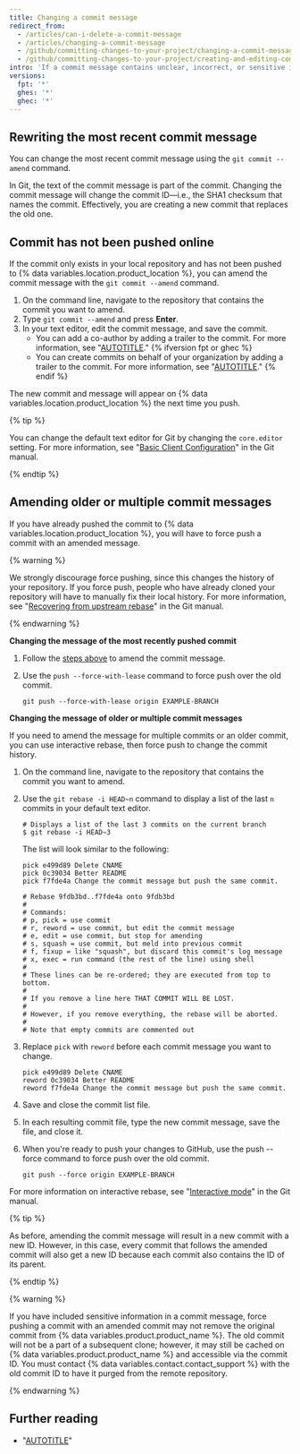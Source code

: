 ```yaml
---
title: Changing a commit message
redirect_from:
  - /articles/can-i-delete-a-commit-message
  - /articles/changing-a-commit-message
  - /github/committing-changes-to-your-project/changing-a-commit-message
  - /github/committing-changes-to-your-project/creating-and-editing-commits/changing-a-commit-message
intro: 'If a commit message contains unclear, incorrect, or sensitive information, you can amend it locally and push a new commit with a new message to {% data variables.product.product_name %}. You can also change a commit message to add missing information.'
versions:
  fpt: '*'
  ghes: '*'
  ghec: '*'
---
```

## Rewriting the most recent commit message

You can change the most recent commit message using the `git commit --amend` command.

In Git, the text of the commit message is part of the commit. Changing the commit message will change the commit ID—i.e., the SHA1 checksum that names the commit. Effectively, you are creating a new commit that replaces the old one.

## Commit has not been pushed online

If the commit only exists in your local repository and has not been pushed to {% data variables.location.product_location %}, you can amend the commit message with the `git commit --amend` command.

1. On the command line, navigate to the repository that contains the commit you want to amend.
1. Type `git commit --amend` and press **Enter**.
1. In your text editor, edit the commit message, and save the commit.
    * You can add a co-author by adding a trailer to the commit. For more information, see "[AUTOTITLE](/pull-requests/committing-changes-to-your-project/creating-and-editing-commits/creating-a-commit-with-multiple-authors)."
{% ifversion fpt or ghec %}
    * You can create commits on behalf of your organization by adding a trailer to the commit. For more information, see "[AUTOTITLE](/pull-requests/committing-changes-to-your-project/creating-and-editing-commits/creating-a-commit-on-behalf-of-an-organization)."
{% endif %}

The new commit and message will appear on {% data variables.location.product_location %} the next time you push.

{% tip %}

You can change the default text editor for Git by changing the `core.editor` setting. For more information, see "[Basic Client Configuration](https://git-scm.com/book/en/v2/Customizing-Git-Git-Configuration#_basic_client_configuration)" in the Git manual.

{% endtip %}

## Amending older or multiple commit messages

If you have already pushed the commit to {% data variables.location.product_location %}, you will have to force push a commit with an amended message.

{% warning %}

We strongly discourage force pushing, since this changes the history of your repository. If you force push, people who have already cloned your repository will have to manually fix their local history. For more information, see "[Recovering from upstream rebase](https://git-scm.com/docs/git-rebase#_recovering_from_upstream_rebase)" in the Git manual.

{% endwarning %}

**Changing the message of the most recently pushed commit**

1. Follow the [steps above](/pull-requests/committing-changes-to-your-project/creating-and-editing-commits/changing-a-commit-message#commit-has-not-been-pushed-online) to amend the commit message.
1. Use the `push --force-with-lease` command to force push over the old commit.

   ```shell
   git push --force-with-lease origin EXAMPLE-BRANCH
   ```

**Changing the message of older or multiple commit messages**

If you need to amend the message for multiple commits or an older commit, you can use interactive rebase, then force push to change the commit history.

1. On the command line, navigate to the repository that contains the commit you want to amend.
1. Use the `git rebase -i HEAD~n` command to display a list of the last `n` commits in your default text editor.

   ```shell
   # Displays a list of the last 3 commits on the current branch
   $ git rebase -i HEAD~3
   ```

   The list will look similar to the following:

   ```shell
   pick e499d89 Delete CNAME
   pick 0c39034 Better README
   pick f7fde4a Change the commit message but push the same commit.

   # Rebase 9fdb3bd..f7fde4a onto 9fdb3bd
   #
   # Commands:
   # p, pick = use commit
   # r, reword = use commit, but edit the commit message
   # e, edit = use commit, but stop for amending
   # s, squash = use commit, but meld into previous commit
   # f, fixup = like "squash", but discard this commit's log message
   # x, exec = run command (the rest of the line) using shell
   #
   # These lines can be re-ordered; they are executed from top to bottom.
   #
   # If you remove a line here THAT COMMIT WILL BE LOST.
   #
   # However, if you remove everything, the rebase will be aborted.
   #
   # Note that empty commits are commented out
   ```

1. Replace `pick` with `reword` before each commit message you want to change.

   ```shell
   pick e499d89 Delete CNAME
   reword 0c39034 Better README
   reword f7fde4a Change the commit message but push the same commit.
   ```

1. Save and close the commit list file.
1. In each resulting commit file, type the new commit message, save the file, and close it.
1. When you're ready to push your changes to GitHub, use the push --force command to force push over the old commit.

   ```shell
   git push --force origin EXAMPLE-BRANCH
   ```

For more information on interactive rebase, see "[Interactive mode](https://git-scm.com/docs/git-rebase#_interactive_mode)" in the Git manual.

{% tip %}

As before, amending the commit message will result in a new commit with a new ID. However, in this case, every commit that follows the amended commit will also get a new ID because each commit also contains the ID of its parent.

{% endtip %}

{% warning %}

If you have included sensitive information in a commit message, force pushing a commit with an amended commit may not remove the original commit from {% data variables.product.product_name %}. The old commit will not be a part of a subsequent clone; however, it may still be cached on {% data variables.product.product_name %} and accessible via the commit ID. You must contact {% data variables.contact.contact_support %} with the old commit ID to have it purged from the remote repository.

{% endwarning %}

## Further reading

* "[AUTOTITLE](/authentication/managing-commit-signature-verification/signing-commits)"
